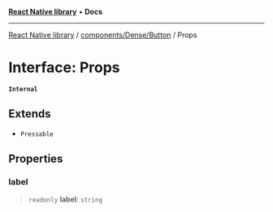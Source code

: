 [**React Native library**](../../../../index.md) • **Docs**

***

[React Native library](../../../../modules.md) / [components/Dense/Button](../index.md) / Props

# Interface: Props

**`Internal`**

## Extends

- `Pressable`

## Properties

### label

> `readonly` **label**: `string`
